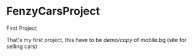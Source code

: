 # FenzyCarsProject
First Project

That's my first project, this have to be *demo/copy* of mobile.bg (site for selling cars)

